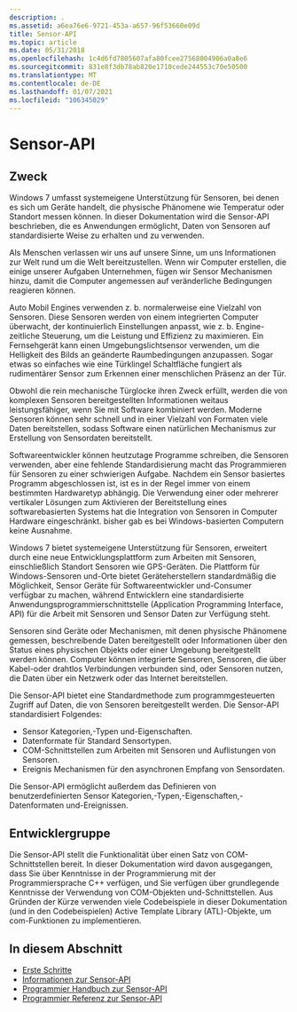 ```yaml
---
description: .
ms.assetid: a6ea76e6-9721-453a-a657-96f53660e09d
title: Sensor-API
ms.topic: article
ms.date: 05/31/2018
ms.openlocfilehash: 1c4d6fd7805607afa80fcee27568004906a0a8e6
ms.sourcegitcommit: 831e8f3db78ab820e1710cede244553c70e50500
ms.translationtype: MT
ms.contentlocale: de-DE
ms.lasthandoff: 01/07/2021
ms.locfileid: "106345029"
---
```

# <a name="sensor-api"></a>Sensor-API

## <a name="purpose"></a>Zweck

Windows 7 umfasst systemeigene Unterstützung für Sensoren, bei denen es sich um Geräte handelt, die physische Phänomene wie Temperatur oder Standort messen können. In dieser Dokumentation wird die Sensor-API beschrieben, die es Anwendungen ermöglicht, Daten von Sensoren auf standardisierte Weise zu erhalten und zu verwenden.

Als Menschen verlassen wir uns auf unsere Sinne, um uns Informationen zur Welt rund um die Welt bereitzustellen. Wenn wir Computer erstellen, die einige unserer Aufgaben Unternehmen, fügen wir Sensor Mechanismen hinzu, damit die Computer angemessen auf veränderliche Bedingungen reagieren können.

Auto Mobil Engines verwenden z. b. normalerweise eine Vielzahl von Sensoren. Diese Sensoren werden von einem integrierten Computer überwacht, der kontinuierlich Einstellungen anpasst, wie z. b. Engine-zeitliche Steuerung, um die Leistung und Effizienz zu maximieren. Ein Fernsehgerät kann einen Umgebungslichtsensor verwenden, um die Helligkeit des Bilds an geänderte Raumbedingungen anzupassen. Sogar etwas so einfaches wie eine Türklingel Schaltfläche fungiert als rudimentärer Sensor zum Erkennen einer menschlichen Präsenz an der Tür.

Obwohl die rein mechanische Türglocke ihren Zweck erfüllt, werden die von komplexen Sensoren bereitgestellten Informationen weitaus leistungsfähiger, wenn Sie mit Software kombiniert werden. Moderne Sensoren können sehr schnell und in einer Vielzahl von Formaten viele Daten bereitstellen, sodass Software einen natürlichen Mechanismus zur Erstellung von Sensordaten bereitstellt.

Softwareentwickler können heutzutage Programme schreiben, die Sensoren verwenden, aber eine fehlende Standardisierung macht das Programmieren für Sensoren zu einer schwierigen Aufgabe. Nachdem ein Sensor basiertes Programm abgeschlossen ist, ist es in der Regel immer von einem bestimmten Hardwaretyp abhängig. Die Verwendung einer oder mehrerer vertikaler Lösungen zum Aktivieren der Bereitstellung eines softwarebasierten Systems hat die Integration von Sensoren in Computer Hardware eingeschränkt. bisher gab es bei Windows-basierten Computern keine Ausnahme.

Windows 7 bietet systemeigene Unterstützung für Sensoren, erweitert durch eine neue Entwicklungsplattform zum Arbeiten mit Sensoren, einschließlich Standort Sensoren wie GPS-Geräten. Die Plattform für Windows-Sensoren und-Orte bietet Geräteherstellern standardmäßig die Möglichkeit, Sensor Geräte für Softwareentwickler und-Consumer verfügbar zu machen, während Entwicklern eine standardisierte Anwendungsprogrammierschnittstelle (Application Programming Interface, API) für die Arbeit mit Sensoren und Sensor Daten zur Verfügung steht.

Sensoren sind Geräte oder Mechanismen, mit denen physische Phänomene gemessen, beschreibende Daten bereitgestellt oder Informationen über den Status eines physischen Objekts oder einer Umgebung bereitgestellt werden können. Computer können integrierte Sensoren, Sensoren, die über Kabel-oder drahtlos Verbindungen verbunden sind, oder Sensoren nutzen, die Daten über ein Netzwerk oder das Internet bereitstellen.

Die Sensor-API bietet eine Standardmethode zum programmgesteuerten Zugriff auf Daten, die von Sensoren bereitgestellt werden. Die Sensor-API standardisiert Folgendes:

-   Sensor Kategorien,-Typen und-Eigenschaften.
-   Datenformate für Standard Sensortypen.
-   COM-Schnittstellen zum Arbeiten mit Sensoren und Auflistungen von Sensoren.
-   Ereignis Mechanismen für den asynchronen Empfang von Sensordaten.

Die Sensor-API ermöglicht außerdem das Definieren von benutzerdefinierten Sensor Kategorien,-Typen,-Eigenschaften,-Datenformaten und-Ereignissen.

## <a name="developer-audience"></a>Entwicklergruppe

Die Sensor-API stellt die Funktionalität über einen Satz von COM-Schnittstellen bereit. In dieser Dokumentation wird davon ausgegangen, dass Sie über Kenntnisse in der Programmierung mit der Programmiersprache C++ verfügen, und Sie verfügen über grundlegende Kenntnisse der Verwendung von COM-Objekten und-Schnittstellen. Aus Gründen der Kürze verwenden viele Codebeispiele in dieser Dokumentation (und in den Codebeispielen) Active Template Library (ATL)-Objekte, um com-Funktionen zu implementieren.

## <a name="in-this-section"></a>In diesem Abschnitt

-   [Erste Schritte](getting-started.md)
-   [Informationen zur Sensor-API](about-the-sensor-api.md)
-   [Programmier Handbuch zur Sensor-API](sensor-api-programming-guide.md)
-   [Programmier Referenz zur Sensor-API](sensor-api-programming-reference.md)

 

 



